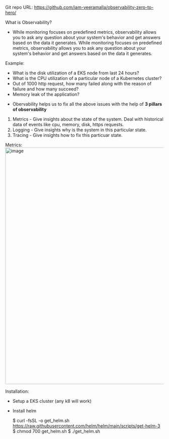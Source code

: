 Git repo URL: https://github.com/iam-veeramalla/observability-zero-to-hero/

What is Observability?

- While monitoring focuses on predefined metrics, observability allows you to ask any question about your system's behavior and get answers based on the data it generates. While monitoring focuses on predefined metrics, observability allows you to ask any question about your system's behavior and get answers based on the data it generates.

Example: 
* What is the disk utilization of a EKS node from last 24 hours?
* What is the CPU utilization of a particular node of a Kubernetes cluster?
* Out of 1000 http request, how many failed along with the reason of failure and how many succeed?
* Memory leak of the application?

- Obervability helps us to fix all the above issues with the help of **3 pillars of observability**

1. Metrics - Give insights about the state of the system. Deal with historical data of events like cpu, memory, disk, https requests.
2. Logging - Give insights why is the system in this particular state.
3. Tracing - Give insights how to fix this particuar state.

Metrics:
<img width="1307" height="753" alt="image" src="https://github.com/user-attachments/assets/8513e216-5526-4736-8647-61965b1e4960" />


Installation:

* Setup a EKS cluster (any k8 will work)
* Install helm

    $ curl -fsSL -o get_helm.sh https://raw.githubusercontent.com/helm/helm/main/scripts/get-helm-3
    $ chmod 700 get_helm.sh
    $ ./get_helm.sh




